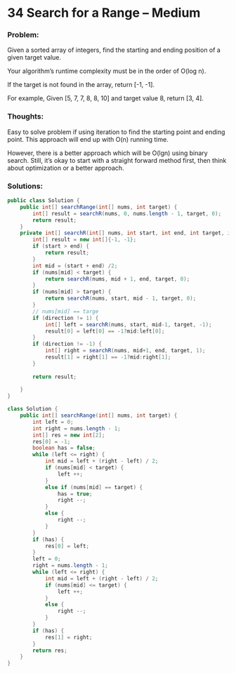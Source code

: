 # 34 Search for a Range – Medium


### Problem:



Given a sorted array of integers, find the starting and ending position of a given target value.

Your algorithm’s runtime complexity must be in the order of O(log n).

If the target is not found in the array, return [-1, -1].

For example,
Given [5, 7, 7, 8, 8, 10] and target value 8,
return [3, 4].


### Thoughts:


Easy to solve problem if using iteration to find the starting point and ending point. This approach will end up with O(n) running time.

However, there is a better approach which will be O(lgn) using binary search. Still, it’s okay to start with a straight forward method first, then think about optimization or a better approach.

### Solutions:
```java
public class Solution {
    public int[] searchRange(int[] nums, int target) {
        int[] result = searchR(nums, 0, nums.length - 1, target, 0);
        return result;
    }
    private int[] searchR(int[] nums, int start, int end, int target, int direction) {
        int[] result = new int[]{-1, -1};
        if (start > end) {
            return result;
        }
        int mid = (start + end) /2;
        if (nums[mid] < target) {
            return searchR(nums, mid + 1, end, target, 0);            
        }
        if (nums[mid] > target) {
            return searchR(nums, start, mid - 1, target, 0);
        }
        // nums[mid] == targe
        if (direction != 1) {
            int[] left = searchR(nums, start, mid-1, target, -1);
            result[0] = left[0] == -1?mid:left[0];
        }
        if (direction != -1) {
            int[] right = searchR(nums, mid+1, end, target, 1);
            result[1] = right[1] == -1?mid:right[1];
        }
     
        return result;
        
    }
}
```

```java
class Solution {
    public int[] searchRange(int[] nums, int target) {
        int left = 0;
        int right = nums.length - 1;
        int[] res = new int[2];
        res[0] = -1;
        boolean has = false;
        while (left <= right) {
            int mid = left + (right - left) / 2;
            if (nums[mid] < target) {
                left ++;
            }
            else if (nums[mid] == target) {
                has = true;
                right --;
            }
            else {
                right --;
            }
        }
        if (has) {
            res[0] = left;
        }
        left = 0;
        right = nums.length - 1;
        while (left <= right) { 
            int mid = left + (right - left) / 2;
            if (nums[mid] <= target) {
                left ++;
            }
            else {
                right --;
            }
        }
        if (has) {
            res[1] = right;
        }
        return res;
    }
}
```